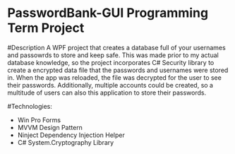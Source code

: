 # PasswordBank-GUI Programming Term Project
 
 
 #Description
 A WPF project that creates a database full of your usernames and passowrds to store and keep safe.
 This was made prior to my actual database knowledge, so the project incorporates C# Security library
 to create a encrypted data file that the passwords and usernames were stored in. When the app was
 reloaded, the file was decrypted for the user to see their passwords. Additionally, multiple accounts
 could be created, so a multitude of users can also this application to store their passwords.
 
 #Technologies:
 - Win Pro Forms
 - MVVM Design Pattern
 - Ninject Dependency Injection Helper
 - C# System.Cryptography Library
